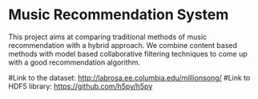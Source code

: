 # Music Recommendation System
This project aims at comparing traditional methods of music recommendation with a hybrid approach. We combine content 
based methods with model based collaborative filtering techniques to come up with a good recommendation algorithm.

#Link to the dataset: http://labrosa.ee.columbia.edu/millionsong/
#Link to HDF5 library: https://github.com/h5py/h5py 
